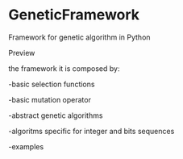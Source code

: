 # GeneticFramework
Framework for genetic algorithm in Python

Preview 

the framework it is composed by:

-basic selection functions

-basic mutation operator

-abstract genetic algorithms

-algoritms specific for integer and bits sequences

-examples
